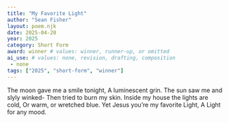 ```yaml
---
title: "My Favorite Light"
author: "Sean Fisher"
layout: poem.njk
date: 2025-04-20
year: 2025
category: Short Form
award: winner # values: winner, runner-up, or omitted
ai_use: # values: none, revision, drafting, composition
 - none 
tags: ["2025", "short-form", "winner"]
---
```

The moon gave me a smile tonight,
A luminescent grin. 
The sun saw me and slyly winked-
Then tried to burn my skin.
Inside my house the lights are cold,
Or warm, or wretched blue.
Yet Jesus you’re my favorite Light,
A Light for any mood.